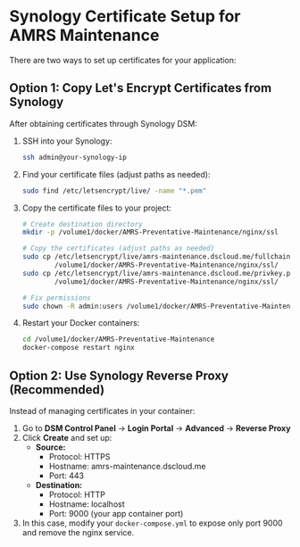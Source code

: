 # Synology Certificate Setup for AMRS Maintenance

There are two ways to set up certificates for your application:

## Option 1: Copy Let's Encrypt Certificates from Synology

After obtaining certificates through Synology DSM:

1. SSH into your Synology:
   ```bash
   ssh admin@your-synology-ip
   ```

2. Find your certificate files (adjust paths as needed):
   ```bash
   sudo find /etc/letsencrypt/live/ -name "*.pem"
   ```

3. Copy the certificate files to your project:
   ```bash
   # Create destination directory
   mkdir -p /volume1/docker/AMRS-Preventative-Maintenance/nginx/ssl
   
   # Copy the certificates (adjust paths as needed)
   sudo cp /etc/letsencrypt/live/amrs-maintenance.dscloud.me/fullchain.pem \
           /volume1/docker/AMRS-Preventative-Maintenance/nginx/ssl/
   sudo cp /etc/letsencrypt/live/amrs-maintenance.dscloud.me/privkey.pem \
           /volume1/docker/AMRS-Preventative-Maintenance/nginx/ssl/
   
   # Fix permissions
   sudo chown -R admin:users /volume1/docker/AMRS-Preventative-Maintenance/nginx/ssl
   ```

4. Restart your Docker containers:
   ```bash
   cd /volume1/docker/AMRS-Preventative-Maintenance
   docker-compose restart nginx
   ```

## Option 2: Use Synology Reverse Proxy (Recommended)

Instead of managing certificates in your container:

1. Go to **DSM Control Panel** → **Login Portal** → **Advanced** → **Reverse Proxy**
2. Click **Create** and set up:
   - **Source:**
     - Protocol: HTTPS
     - Hostname: amrs-maintenance.dscloud.me
     - Port: 443
   - **Destination:**
     - Protocol: HTTP
     - Hostname: localhost
     - Port: 9000 (your app container port)
3. In this case, modify your `docker-compose.yml` to expose only port 9000
   and remove the nginx service.
